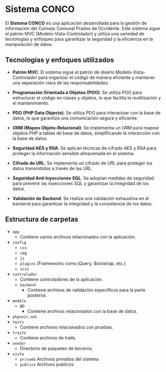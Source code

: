 
# Sistema CONCO

El **Sistema CONCO** es una aplicación desarrollada para la gestión de información del Consejo Comunal Prados de Occidente. Este sistema sigue el patrón MVC (Modelo-Vista-Controlador) y utiliza una variedad de tecnologías y enfoques para garantizar la seguridad y la eficiencia en la manipulación de datos.

## Tecnologías y enfoques utilizados

- **Patrón MVC**: El sistema sigue el patrón de diseño Modelo-Vista-Controlador para organizar el código de manera eficiente y mantener una separación clara de las responsabilidades.

- **Programación Orientada a Objetos (POO)**: Se utiliza POO para estructurar el código en clases y objetos, lo que facilita la reutilización y el mantenimiento.

- **PDO (PHP Data Objects)**: Se utiliza PDO para interactuar con la base de datos, lo que garantiza una comunicación segura y eficiente.

- **ORM (Mapeo Objeto-Relacional)**: Se implementa un ORM para mapear objetos PHP a tablas de base de datos, simplificando la interacción con la base de datos.

- **Seguridad AES y RSA**: Se aplican técnicas de cifrado AES y RSA para proteger la información sensible almacenada en el sistema.

- **Cifrado de URL**: Se implementa un cifrado de URL para proteger los datos transmitidos a través de las URL.

- **Seguridad Anti Inyecciones SQL**: Se adoptan medidas de seguridad para prevenir las inyecciones SQL y garantizar la integridad de los datos.

- **Validación de Backend**: Se realiza una validación exhaustiva en el backend para garantizar la integridad y la consistencia de los datos.

## Estructura de carpetas

- `app`
  - Contiene varios archivos relacionados con la aplicación.
- `config`
  - `css`
  - `img`
  - `js`
  - `plugins` (Frameworks como jQuery, Bootstrap, etc.)
  - `scss`
- `controlador`
  - Contiene controladores de la aplicación.
  - `backend`
    - Contiene archivos de validación específicos para la parte posterior.
- `modelo`
  - `BD`
    - Contiene archivos relacionados con la base de datos.
- `phpunit.xml`
- `tests`
  - Contiene archivos relacionados con pruebas.
- `traits`
  - Contiene archivos de traits.
- `vendor`
  - Directorio de paquetes de terceros.
- `vista`
  - `privado` Archivos privados del sistema
  - `publico` Archivos publicos
 
